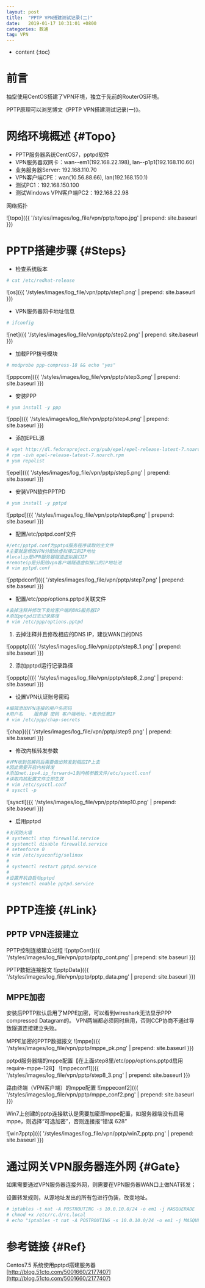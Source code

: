 ```yaml
---
layout: post
title:  "PPTP VPN搭建测试记录(二)"
date:   2019-01-17 10:31:01 +0800
categories: 数通
tag: VPN
---
```


* content
{:toc}


前言
====================================
抽空使用CentOS搭建了VPN环境，独立于先前的RouterOS环境。

PPTP原理可以浏览博文《PPTP VPN搭建测试记录(一)》。

网络环境概述                                                    {#Topo}
====================================
+ PPTP服务器系统CentOS7，pptpd软件
+ VPN服务器双网卡：wan--em1(192.168.22.198), lan--p1p1(192.168.110.60)
+ 业务服务器Server: 192.168.110.70
+ VPN客户端CPE：wan(10.56.88.66), lan(192.168.150.1)
+ 测试PC1：192.168.150.100
+ 测试Windows VPN客户端PC2：192.168.22.98

网络拓扑

![topo]({{ '/styles/images/log_file/vpn/pptp/topo.jpg' | prepend: site.baseurl  }})

PPTP搭建步骤                                                    {#Steps}
====================================
+ 检查系统版本
```bash
# cat /etc/redhat-release
```
![os]({{ '/styles/images/log_file/vpn/pptp/step1.png' | prepend: site.baseurl  }})

+ VPN服务器网卡地址信息
```bash
# ifconfig
```
![net]({{ '/styles/images/log_file/vpn/pptp/step2.png' | prepend: site.baseurl  }})

+ 加载PPP拨号模块
```bash
# modprobe ppp-compress-18 && echo "yes"
```
![pppcom]({{ '/styles/images/log_file/vpn/pptp/step3.png' | prepend: site.baseurl  }})

+ 安装PPP
```bash
# yum install -y ppp
```
![ppp]({{ '/styles/images/log_file/vpn/pptp/step4.png' | prepend: site.baseurl  }})

+ 添加EPEL源
```bash
# wget http://dl.fedoraproject.org/pub/epel/epel-release-latest-7.noarch.rpm
# rpm -ivh epel-release-latest-7.noarch.rpm
# yum repolist
```
![epel]({{ '/styles/images/log_file/vpn/pptp/step5.png' | prepend: site.baseurl  }})

+ 安装VPN软件PPTPD
```bash
# yum install -y pptpd
```
![pptpd]({{ '/styles/images/log_file/vpn/pptp/step6.png' | prepend: site.baseurl  }})

+ 配置/etc/pptpd.conf文件
```bash
#/etc/pptpd.conf为pptpd服务程序读取的主文件
#主要就是修改VPN分配给虚拟接口的IP地址
#localip是VPN服务器隧道虚拟接口IP
#remoteip是分配给vpn客户端隧道虚拟接口的IP地址池
# vim pptpd.conf
```
![pptpdconf]({{ '/styles/images/log_file/vpn/pptp/step7.png' | prepend: site.baseurl  }})

+ 配置/etc/ppp/options.pptpd关联文件
```bash
#去掉注释并修改下发给客户端的DNS服务器IP
#添加pptpd日志记录路径
# vim /etc/ppp/options.pptpd
```
1. 去掉注释并且修改相应的DNS IP，建议WAN口的DNS

![oppptp]({{ '/styles/images/log_file/vpn/pptp/step8_1.png' | prepend: site.baseurl  }})

2. 添加pptpd运行记录路径

![oppptp]({{ '/styles/images/log_file/vpn/pptp/step8_2.png' | prepend: site.baseurl  }})

+ 设置VPN认证账号密码
```bash
#编辑添加VPN连接的用户名密码
#用户名	服务器 密码 客户端地址，*表示任意IP
# vim /etc/ppp/chap-secrets
```
![chap]({{ '/styles/images/log_file/vpn/pptp/step9.png' | prepend: site.baseurl  }})

+ 修改内核转发参数
```bash
#VPN收到包解码后需要做出转发到相应IP上去
#因此需要开启内核转发
#添加net.ipv4.ip_forward=1到内核参数文件/etc/sysctl.conf
#读取内核配置文件立即生效
# vim /etc/sysctl.conf
# sysctl -p
```
![sysctl]({{ '/styles/images/log_file/vpn/pptp/step10.png' | prepend: site.baseurl  }})

+ 启用pptpd
```bash
#关闭防火墙
# systemctl stop firewalld.service
# systemctl disable firewalld.service
# setenforce 0
# vim /etc/sysconfig/selinux
# 
# systemctl restart pptpd.service
#
#设置开机自启动pptpd
# systemctl enable pptpd.service
```

PPTP连接                                                    {#Link}
====================================
PPTP VPN连接建立
------------------------------------

PPTP控制连接建立过程
![pptpCont]({{ '/styles/images/log_file/vpn/pptp/pptp_cont.png' | prepend: site.baseurl  }})

PPTP数据连接报文
![pptpData]({{ '/styles/images/log_file/vpn/pptp/pptp_data.png' | prepend: site.baseurl  }})

MPPE加密
------------------------------------

安装后PPTP默认启用了MPPE加密，可以看到wireshark无法显示PPP compressed Datagram的。
VPN两端都必须同时启用，否则CCP协商不通过导致隧道连接建立失败。

MPPE加密的PPTP数据报文
![mppe]({{ '/styles/images/log_file/vpn/pptp/mppe_pk.png' | prepend: site.baseurl  }})

pptpd服务器端的mppe配置【在上面step8里/etc/ppp/options.pptpd启用require-mppe-128】
![mppeconf1]({{ '/styles/images/log_file/vpn/pptp/step8_3.png' | prepend: site.baseurl  }})

路由终端（VPN客户端）的mppe配置
![mppeconf2]({{ '/styles/images/log_file/vpn/pptp/mppe_conf2.png' | prepend: site.baseurl  }})

Win7上创建的pptp连接默认是需要加密即mppe配置，如服务器端没有启用mppe，则选择“可选加密”，否则连接报“错误 628”

![win7pptp]({{ '/styles/images/log_file/vpn/pptp/win7_pptp.png' | prepend: site.baseurl  }})


通过网关VPN服务器连外网                                                    {#Gate}
====================================
如果需要通过VPN服务器连接外网，则需要在VPN服务器WAN口上做NAT转发；

设置转发规则，从源地址发出的所有包进行伪装，改变地址。
```bash
# iptables -t nat -A POSTROUTING -s 10.0.10.0/24 -o em1 -j MASQUERADE
# chmod +x /etc/rc.d/rc.local
# echo "iptables -t nat -A POSTROUTING -s 10.0.10.0/24 -o em1 -j MASQUERADE" >> /etc/rc.d/rc.local
```

参考链接                                                    {#Ref}
====================================
Centos7.5 系统使用pptpd搭建服务器[http://blog.51cto.com/5001660/2177407](http://blog.51cto.com/5001660/2177407)
